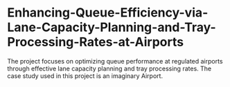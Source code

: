 # Enhancing-Queue-Efficiency-via-Lane-Capacity-Planning-and-Tray-Processing-Rates-at-Airports
The project focuses on optimizing queue performance at regulated airports through effective lane capacity planning and tray processing rates. The case study used in this project is an imaginary Airport.

